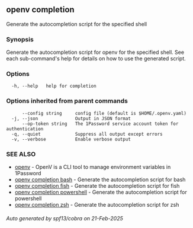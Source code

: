 ## openv completion

Generate the autocompletion script for the specified shell

### Synopsis

Generate the autocompletion script for openv for the specified shell.
See each sub-command's help for details on how to use the generated script.


### Options

```
  -h, --help   help for completion
```

### Options inherited from parent commands

```
      --config string     config file (default is $HOME/.openv.yaml)
  -j, --json              Output in JSON format
      --op-token string   The 1Password service account token for authentication
  -q, --quiet             Suppress all output except errors
  -v, --verbose           Enable verbose output
```

### SEE ALSO

* [openv](openv.md)	 - OpenV is a CLI tool to manage environment variables in 1Password
* [openv completion bash](openv_completion_bash.md)	 - Generate the autocompletion script for bash
* [openv completion fish](openv_completion_fish.md)	 - Generate the autocompletion script for fish
* [openv completion powershell](openv_completion_powershell.md)	 - Generate the autocompletion script for powershell
* [openv completion zsh](openv_completion_zsh.md)	 - Generate the autocompletion script for zsh

###### Auto generated by spf13/cobra on 21-Feb-2025
